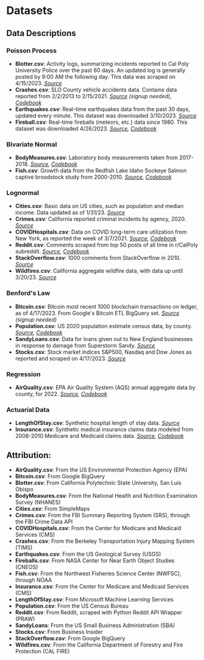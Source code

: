 # Datasets

## Data Descriptions

### Poisson Process

 - **Blotter.csv**: Activity logs, summarizing incidents reported to Cal Poly University Police over the past 60 days. An updated log is generally posted by 9:00 AM the following day. This data was scraped on 4/15/2023. *[Source](https://afd.calpoly.edu/police/campus-reports/logs)*
 - **Crashes.csv**: SLO County vehicle accidents data. Contains data reported from 2/2/2013 to 2/15/2021. *[Source](https://tims.berkeley.edu/) (signup needed), [Codebook](https://tims.berkeley.edu/help/SWITRS.php#Codebook)*
 - **Earthquakes.csv**: Real-time earthquakes data from the past 30 days, updated every minute. This dataset was downloaded 3/10/2023. *[Source](https://earthquake.usgs.gov/earthquakes/feed/v1.0/csv.php)*
 - **Fireball.csv**: Real-time fireballs (meteors, etc.) data since 1980. This dataset was downloaded 4/26/2023. *[Source](https://cneos.jpl.nasa.gov/fireballs/), [Codebook](https://ssd-api.jpl.nasa.gov/doc/fireball.html)*

### Bivariate Normal

 - **BodyMeasures.csv**: Laboratory body measurements taken from 2017-2018. *[Source](https://wwwn.cdc.gov/nchs/nhanes/search/datapage.aspx?Component=Examination&CycleBeginYear=2017), [Codebook](https://wwwn.cdc.gov/Nchs/Nhanes/2017-2018/BMX_J.htm)*
 - **Fish.csv**: Growth data from the Redfish Lake Idaho Sockeye Salmon captive broodstock study from 2000-2010. *[Source](https://www.webapps.nwfsc.noaa.gov/apex/parrdata/inventory/tables/table/redfish_lake_growth_data), [Codebook](https://www.fisheries.noaa.gov/inport/item/56820)*

### Lognormal

 - **Cities.csv**: Basic data on US cities, such as population and median income. Data updated as of 1/31/23. *[Source](https://simplemaps.com/data/us-cities)*
 - **Crimes.csv**: California reported criminal incidents by agency, 2020. *[Source](https://cde.ucr.cjis.gov/LATEST/webapp/#/pages/docApi)*
 - **COVIDHospitals.csv**: Data on COVID long-term care utilization from New York, as reported the week of 3/7/2021. *[Source](https://data.cms.gov/covid-19/covid-19-nursing-home-data), [Codebook](https://data.cms.gov/sites/default/files/2022-11/COVID-19%20Nursing%20Home%20Data%20Dictionary%2011.20.2022.pdf)*
 - **Reddit.csv**: Comments scraped from top 50 posts of all time in r/CalPoly subreddit. *[Source]([https://www.reddit.com/r/CalPoly/](https://www.reddit.com/r/CalPoly/top/?t=all)), [Codebook](https://praw.readthedocs.io/en/stable/index.html)*
 - **StackOverflow.csv**: 1000 comments from StackOverflow in 2010. *[Source](https://cloud.google.com/blog/topics/public-datasets/google-bigquery-public-datasets-now-include-stack-overflow-q-a)*
 - **Wildfires.csv**: California aggregate wildfire data, with data up until 3/20/23. *[Source](https://www.fire.ca.gov/incidents)*

### Benford's Law

 - **Bitcoin.csv**: Bitcoin most recent 1000 blockchain transactions on ledger, as of 4/17/2023. From Google's Bitcoin ETL BigQuery set. *[Source](https://cloud.google.com/blog/topics/public-datasets/bitcoin-in-bigquery-blockchain-analytics-on-public-data) (signup needed)*
 - **Population.csv**: US 2020 population estimate census data, by county. *[Source](https://www.census.gov/data/tables/time-series/demo/popest/2020s-counties-total.html), [Codebook](https://www2.census.gov/programs-surveys/popest/technical-documentation/file-layouts/2020-2022/CO-EST2022-ALLDATA.pdf)*
 - **SandyLoans.csv**: Data for loans given out to New England businesses in response to damage from Superstorm Sandy. *[Source](https://data.sba.gov/dataset/superstorm-sandy)*
 - **Stocks.csv**: Stock market indices S&P500, Nasdaq and Dow Jones as reported and scraped on 4/17/2023. *[Source](https://markets.businessinsider.com/index/components/)*

### Regression

 - **AirQuality.csv**: EPA Air Quality System (AQS) annual aggregate data by county, for 2022. *[Source](https://aqs.epa.gov/aqsweb/airdata/download_files.html#Annual), [Codebook](https://aqs.epa.gov/aqsweb/airdata/FileFormats.html#_annual_summary_files)*

### Actuarial Data

 - **LengthOfStay.csv**: Synthetic hospital length of stay data. *[Source](https://microsoft.github.io/r-server-hospital-length-of-stay/input_data.html)*
 - **Insurance.csv**: Synthetic medical insurance claims data modeled from 2008-2010 Medicare and Medicaid claims data. *[Source](https://www.cms.gov/Research-Statistics-Data-and-Systems/Downloadable-Public-Use-Files/SynPUFs/DE_Syn_PUF), [Codebook](https://www.cms.gov/Research-Statistics-Data-and-Systems/Downloadable-Public-Use-Files/SynPUFs/Downloads/SynPUF_DUG.pdf)*

## Attribution:

 - **AirQuality.csv**: From the US Environmental Protection Agency (EPA)
 - **Bitcoin.csv**: From Google BigQuery
 - **Blotter.csv**: From California Polytechnic State University, San Luis Obispo
 - **BodyMeasures.csv**: From the National Health and Nutrition Examination Survey (NHANES) 
 - **Cities.csv**: From SimpleMaps
 - **Crimes.csv**: From the FBI Summary Reporting System (SRS), through the FBI Crime Data API
 - **COVIDHospitals.csv**: From the Center for Medicare and Medicaid Services (CMS)
 - **Crashes.csv**: From the Berkeley Transportation Injury Mapping System (TIMS)
 - **Earthquakes.csv**: From the US Geological Survey (USGS)
 - **Fireballs.csv**: From NASA Center for Near Earth Object Studies (CNEOS)
 - **Fish.csv**: From the Northwest Fisheries Science Center (NWFSC), through NOAA
 - **Insurance.csv**: From the Center for Medicare and Medicaid Services (CMS)
 - **LengthOfStay.csv**: From Microsoft Machine Learning Services
 - **Population.csv**: From the US Census Bureau
 - **Reddit.csv**: From Reddit, scraped with Python Reddit API Wrapper (PRAW)
 - **SandyLoans**: From the US Small Business Administration (SBA)
 - **Stocks.csv**: From Business Insider
 - **StackOverflow.csv**: From Google BigQuery
 - **Wildfires.csv**: From the California Department of Forestry and Fire Protection (CAL FIRE)
